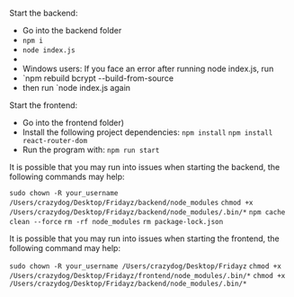 Start the backend:
- Go into the backend folder
- `npm i`
- `node index.js`
- 
- Windows users: If you face an error after running node index.js, run
- `npm rebuild bcrypt --build-from-source
- then run `node index.js again

Start the frontend:
- Go into the frontend folder)
- Install the following project dependencies:
  `npm install`
  `npm install react-router-dom`
- Run the program with:
  `npm run start`

It is possible that you may run into issues when starting the backend, the following commands may help:

`sudo chown -R your_username /Users/crazydog/Desktop/Fridayz/backend/node_modules`
`chmod +x /Users/crazydog/Desktop/Fridayz/backend/node_modules/.bin/*`
`npm cache clean --force`
`rm -rf node_modules`
`rm package-lock.json`

It is possible that you may run into issues when starting the frontend, the following command may help:

`sudo chown -R your_username /Users/crazydog/Desktop/Fridayz`
`chmod +x /Users/crazydog/Desktop/Fridayz/frontend/node_modules/.bin/*`
`chmod +x /Users/crazydog/Desktop/Fridayz/backend/node_modules/.bin/*`

